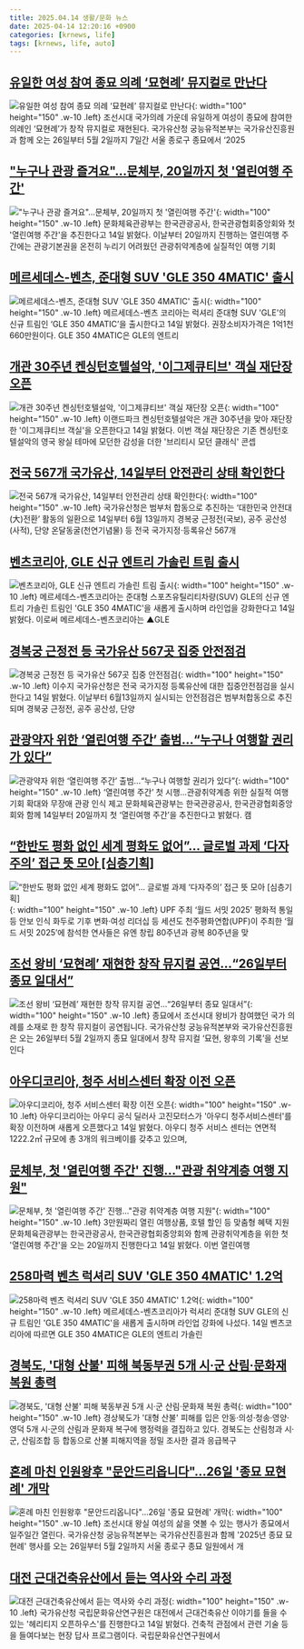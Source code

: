 ```yaml
---
title: 2025.04.14 생활/문화 뉴스
date: 2025-04-14 12:20:16 +0900
categories: [krnews, life]
tags: [krnews, life, auto]
---
```

## [유일한 여성 참여 종묘 의례 ‘묘현례’ 뮤지컬로 만난다](https://n.news.naver.com/mnews/article/081/0003533214)

![유일한 여성 참여 종묘 의례 ‘묘현례’ 뮤지컬로 만난다](https://mimgnews.pstatic.net/image/origin/081/2025/04/14/3533214.jpg?type=nf220_150){: width="100" height="150" .w-10 .left}
조선시대 국가의례 가운데 유일하게 여성이 종묘에 참여한 의례인 ‘묘현례’가 창작 뮤지컬로 재현된다. 국가유산청 궁능유적본부는 국가유산진흥원과 함께 오는 26일부터 5월 2일까지 7일간 서울 종로구 종묘에서 ‘2025

## ["누구나 관광 즐겨요"…문체부, 20일까지 첫 '열린여행 주간'](https://n.news.naver.com/mnews/article/421/0008190268)

!["누구나 관광 즐겨요"…문체부, 20일까지 첫 '열린여행 주간'](https://mimgnews.pstatic.net/image/origin/421/2025/04/14/8190268.jpg?type=nf220_150){: width="100" height="150" .w-10 .left}
문화체육관광부는 한국관광공사, 한국관광협회중앙회와 첫 '열린여행 주간'을 추진한다고 14일 밝혔다. 이날부터 20일까지 진행하는 열린여행 주간에는 관광기본권을 온전히 누리기 어려웠던 관광취약계층에 실질적인 여행 기회

## [메르세데스-벤츠, 준대형 SUV 'GLE 350 4MATIC' 출시](https://n.news.naver.com/mnews/article/092/0002370466)

![메르세데스-벤츠, 준대형 SUV 'GLE 350 4MATIC' 출시](https://mimgnews.pstatic.net/image/origin/092/2025/04/14/2370466.jpg?type=nf220_150){: width="100" height="150" .w-10 .left}
메르세데스-벤츠 코리아는 럭셔리 준대형 SUV 'GLE'의 신규 트림인 ‘GLE 350 4MATIC’을 출시한다고 14일 밝혔다. 권장소비자가격은 1억1천660만원이다. GLE 350 4MATIC은 GLE의 엔트리

## [개관 30주년 켄싱턴호텔설악, '이그제큐티브' 객실 재단장 오픈](https://n.news.naver.com/mnews/article/421/0008190966)

![개관 30주년 켄싱턴호텔설악, '이그제큐티브' 객실 재단장 오픈](https://mimgnews.pstatic.net/image/origin/421/2025/04/14/8190966.jpg?type=nf220_150){: width="100" height="150" .w-10 .left}
이랜드파크 켄싱턴호텔설악은 개관 30주년을 맞아 재단장한 '이그제큐티브 객실'을 오픈한다고 14일 밝혔다. 이번 객실 재단장은 기존 켄싱턴호텔설악의 영국 왕실 테마에 모던한 감성을 더한 '브리티시 모던 클래식' 콘셉

## [전국 567개 국가유산, 14일부터 안전관리 상태 확인한다](https://n.news.naver.com/mnews/article/018/0005987439)

![전국 567개 국가유산, 14일부터 안전관리 상태 확인한다](https://mimgnews.pstatic.net/image/origin/018/2025/04/14/5987439.jpg?type=nf220_150){: width="100" height="150" .w-10 .left}
국가유산청은 범부처 합동으로 추진하는 ‘대한민국 안전대(大)전환’ 활동의 일환으로 14일부터 6월 13일까지 경복궁 근정전(국보), 공주 공산성(사적), 단양 온달동굴(천연기념물) 등 전국 국가지정·등록유산 567개

## [벤츠코리아, GLE 신규 엔트리 가솔린 트림 출시](https://n.news.naver.com/mnews/article/277/0005577355)

![벤츠코리아, GLE 신규 엔트리 가솔린 트림 출시](https://mimgnews.pstatic.net/image/origin/277/2025/04/14/5577355.jpg?type=nf220_150){: width="100" height="150" .w-10 .left}
메르세데스-벤츠코리아는 준대형 스포츠유틸리티차량(SUV) GLE의 신규 엔트리 가솔린 트림인 'GLE 350 4MATIC'을 새롭게 출시하며 라인업을 강화한다고 14일 밝혔다. 이로써 메르세데스-벤츠코리아는 ▲GLE

## [경복궁 근정전 등 국가유산 567곳 집중 안전점검](https://n.news.naver.com/mnews/article/003/0013181212)

![경복궁 근정전 등 국가유산 567곳 집중 안전점검](https://mimgnews.pstatic.net/image/origin/003/2025/04/14/13181212.jpg?type=nf220_150){: width="100" height="150" .w-10 .left}
이수지 국가유산청은 전국 국가지정 등록유산에 대한 집중안전점검을 실시한다고 14일 밝혔다. 이날부터 6월13일까지 실시되는 안전점검은 범부처합동으로 추진되며 경북궁 근정전, 공주 공산성, 단양

## [관광약자 위한 ‘열린여행 주간’ 출범…“누구나 여행할 권리가 있다”](https://n.news.naver.com/mnews/article/018/0005987147)

![관광약자 위한 ‘열린여행 주간’ 출범…“누구나 여행할 권리가 있다”](https://mimgnews.pstatic.net/image/origin/018/2025/04/14/5987147.jpg?type=nf220_150){: width="100" height="150" .w-10 .left}
‘열린여행 주간’ 첫 시행…관광취약계층 위한 실질적 여행 기회 확대와 무장애 관광 인식 제고 문화체육관광부는 한국관광공사, 한국관광협회중앙회와 함께 14일부터 20일까지 첫 ‘열린여행 주간’을 추진한다고 밝혔다. 캠

## [“한반도 평화 없인 세계 평화도 없어”… 글로벌 과제 ‘다자주의’ 접근 뜻 모아 [심층기획]](https://n.news.naver.com/mnews/article/022/0004027324)

![“한반도 평화 없인 세계 평화도 없어”… 글로벌 과제 ‘다자주의’ 접근 뜻 모아 [심층기획]](https://mimgnews.pstatic.net/image/origin/022/2025/04/14/4027324.jpg?type=nf220_150){: width="100" height="150" .w-10 .left}
UPF 주최 ‘월드 서밋 2025’ 평화적 통일 등 안보 인식 화두로 기후 변화·여성 리더십 등 세션도 천주평화연합(UPF)이 주최한 ‘월드 서밋 2025’에 참석한 연사들은 유엔 창립 80주년과 광복 80주년을 맞

## [조선 왕비 ‘묘현례’ 재현한 창작 뮤지컬 공연…“26일부터 종묘 일대서”](https://n.news.naver.com/mnews/article/056/0011931015)

![조선 왕비 ‘묘현례’ 재현한 창작 뮤지컬 공연…“26일부터 종묘 일대서”](https://mimgnews.pstatic.net/image/origin/056/2025/04/14/11931015.jpg?type=nf220_150){: width="100" height="150" .w-10 .left}
종묘에서 조선시대 왕비가 참여했던 국가 의례를 소재로 한 창작 뮤지컬이 공연됩니다. 국가유산청 궁능유적본부와 국가유산진흥원은 오는 26일부터 5월 2일까지 종묘 일대에서 창작 뮤지컬 ‘묘현, 왕후의 기록’을 선보인다

## [아우디코리아, 청주 서비스센터 확장 이전 오픈](https://n.news.naver.com/mnews/article/277/0005577326)

![아우디코리아, 청주 서비스센터 확장 이전 오픈](https://mimgnews.pstatic.net/image/origin/277/2025/04/14/5577326.jpg?type=nf220_150){: width="100" height="150" .w-10 .left}
아우디코리아는 아우디 공식 딜러사 고진모터스가 '아우디 청주서비스센터'를 확장 이전하며 새롭게 오픈했다고 14일 밝혔다. 아우디 청주 서비스 센터는 연면적 1222.2㎡ 규모에 총 3개의 워크베이를 갖추고 있으며,

## [문체부, 첫 '열린여행 주간' 진행…"관광 취약계층 여행 지원"](https://n.news.naver.com/mnews/article/001/0015327630)

![문체부, 첫 '열린여행 주간' 진행…"관광 취약계층 여행 지원"](https://mimgnews.pstatic.net/image/origin/001/2025/04/14/15327630.jpg?type=nf220_150){: width="100" height="150" .w-10 .left}
3만원짜리 열린 여행상품, 호텔 할인 등 맞춤형 혜택 지원 문화체육관광부는 한국관광공사, 한국관광협회중앙회와 함께 관광취약계층을 위한 첫 '열린여행 주간'을 오는 20일까지 진행한다고 14일 밝혔다. 이번 열린여행

## [258마력 벤츠 럭셔리 SUV 'GLE 350 4MATIC' 1.2억](https://n.news.naver.com/mnews/article/417/0001070633)

![258마력 벤츠 럭셔리 SUV 'GLE 350 4MATIC' 1.2억](https://mimgnews.pstatic.net/image/origin/417/2025/04/14/1070633.jpg?type=nf220_150){: width="100" height="150" .w-10 .left}
메르세데스-벤츠코리아가 럭셔리 준대형 SUV GLE의 신규 트림인 'GLE 350 4MATIC'을 새롭게 출시하며 라인업 강화에 나섰다. 14일 벤츠코리아에 따르면 GLE 350 4MATIC은 GLE의 엔트리 가솔린

## [경북도, '대형 산불' 피해 북동부권 5개 시·군 산림·문화재 복원 총력](https://n.news.naver.com/mnews/article/088/0000941720)

![경북도, '대형 산불' 피해 북동부권 5개 시·군 산림·문화재 복원 총력](https://mimgnews.pstatic.net/image/origin/088/2025/04/13/941720.jpg?type=nf220_150){: width="100" height="150" .w-10 .left}
경상북도가 '대형 산불' 피해를 입은 안동·의성·청송·영양·영덕 5개 시·군의 산림과 문화재 복구에 행정력을 결집하고 있다. 경북도는 산림청과 시·군, 산림조합 등 합동으로 산불 피해지역을 정밀 조사한 결과 응급복구

## [혼례 마친 인원왕후 "문안드리옵니다"…26일 '종묘 묘현례' 개막](https://n.news.naver.com/mnews/article/421/0008191113)

![혼례 마친 인원왕후 "문안드리옵니다"…26일 '종묘 묘현례' 개막](https://mimgnews.pstatic.net/image/origin/421/2025/04/14/8191113.jpg?type=nf220_150){: width="100" height="150" .w-10 .left}
조선시대 왕실 여성의 삶을 엿볼 수 있는 행사가 종묘에서 일주일간 열린다. 국가유산청 궁능유적본부는 국가유산진흥원과 함께 '2025년 종묘 묘현례' 행사를 오는 26일부터 5월 2일까지 서울 종로구 종묘 일원에서 개

## [대전 근대건축유산에서 듣는 역사와 수리 과정](https://n.news.naver.com/mnews/article/277/0005577254)

![대전 근대건축유산에서 듣는 역사와 수리 과정](https://mimgnews.pstatic.net/image/origin/277/2025/04/14/5577254.jpg?type=nf220_150){: width="100" height="150" .w-10 .left}
국가유산청 국립문화유산연구원은 대전에서 근대건축유산 이야기를 들을 수 있는 '헤리티지 오픈하우스'를 진행한다고 14일 밝혔다. 건축적 관점에서 관련 기술 등을 들여다보는 현장 답사 프로그램이다. 국립문화유산연구원에서

